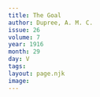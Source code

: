 ```yaml
---
title: The Goal
author: Dupree, A. M. C.
issue: 26
volume: 7
year: 1916
month: 29
day: V
tags:
layout: page.njk
image:
---
```



